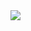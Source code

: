 <img src="https://capsule-render.vercel.app/api?type=rect&color=2C3E50&height=100&section=header&text=Hi%20there,%20I'm%20Kangmin%20Moon!&fontColor=ABEBC6&fontSize=30&fontAlign=50" />


